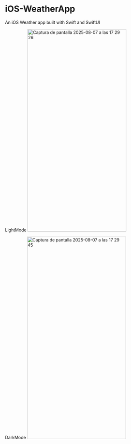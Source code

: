 # iOS-WeatherApp
An iOS Weather app built with Swift and SwiftUI

LightMode
<img width="327" height="668" alt="Captura de pantalla 2025-08-07 a las 17 29 26" src="https://github.com/user-attachments/assets/d0d902f9-8696-4a14-a853-db96904a47a0" />

DarkMode
<img width="327" height="668" alt="Captura de pantalla 2025-08-07 a las 17 29 45" src="https://github.com/user-attachments/assets/0d9667d4-6284-4e1d-93ce-b8cb320988e4" />
